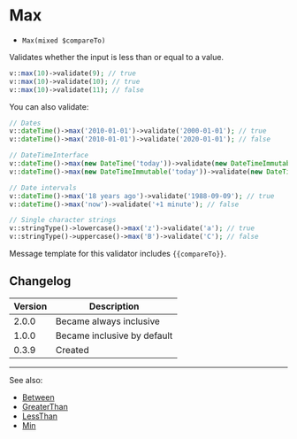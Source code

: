 # Max

- `Max(mixed $compareTo)`

Validates whether the input is less than or equal to a value.

```php
v::max(10)->validate(9); // true
v::max(10)->validate(10); // true
v::max(10)->validate(11); // false
```

You can also validate:

```php
// Dates
v::dateTime()->max('2010-01-01')->validate('2000-01-01'); // true
v::dateTime()->max('2010-01-01')->validate('2020-01-01'); // false

// DateTimeInterface
v::dateTime()->max(new DateTime('today'))->validate(new DateTimeImmutable('yesterday')); // true
v::dateTime()->max(new DateTimeImmutable('today'))->validate(new DateTime('tomorrow')); // false

// Date intervals
v::dateTime()->max('18 years ago')->validate('1988-09-09'); // true
v::dateTime()->max('now')->validate('+1 minute'); // false

// Single character strings
v::stringType()->lowercase()->max('z')->validate('a'); // true
v::stringType()->uppercase()->max('B')->validate('C'); // false
```

Message template for this validator includes `{{compareTo}}`.

## Changelog

Version | Description
--------|-------------
  2.0.0 | Became always inclusive
  1.0.0 | Became inclusive by default
  0.3.9 | Created

***
See also:

- [Between](Between.md)
- [GreaterThan](GreaterThan.md)
- [LessThan](LessThan.md)
- [Min](Min.md)
